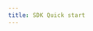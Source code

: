 ```yaml
---
title: SDK Quick start
---
```


<ExternalRedirect href="https://docs.uniswap.org/sdk/2.0.0/guides/quick-start" />
